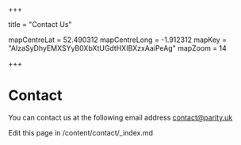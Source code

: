 +++

title = "Contact Us"

mapCentreLat = 52.490312
mapCentreLong = -1.912312
mapKey = "AIzaSyDhyEMXSYyB0XbXtUGdtHXIBXzxAaiPeAg"
mapZoom = 14

+++

# Contact

You can contact us at the following email address contact@parity.uk

Edit this page in /content/contact/_index.md
